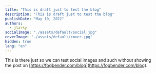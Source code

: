 ```yaml
---
title: "This is draft just to test the blog"
description: "This is draft just to test the blog"
publishDate: "May 10, 2022"
authors:
  - jlarky
socialImage: "./assets/default/social.jpg"
coverImage: "./assets/default/cover.jpg"
hidden: true
lang: "en"
---
```


This is there just so we can test social images and such without showing the post on [https://fogbender.com/blog](https://fogbender.com/blog).
